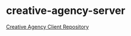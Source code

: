 # creative-agency-server
[Creative Agency Client Repository](https://github.com/Rasel5267/creative-agency-client 'Client')
